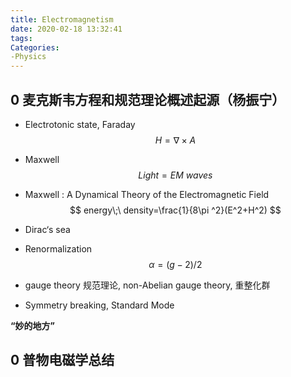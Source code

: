```yaml
---
title: Electromagnetism
date: 2020-02-18 13:32:41
tags:
Categories:
-Physics
---
```


## 0 麦克斯韦方程和规范理论概述起源（杨振宁）

- Electrotonic state, Faraday	
  $$
  H=\nabla \times A
  $$

- Maxwell
  $$
  Light=EM\ waves
  $$
  
- Maxwell : A Dynamical Theory of the Electromagnetic Field
  $$
  energy\;\ density=\frac{1}{8\pi ^2}(E^2+H^2)
  $$
  
- Dirac‘s sea

- Renormalization
  $$
  \alpha=(g-2)/2
  $$
  
- gauge theory 规范理论, non-Abelian gauge theory, 重整化群
- Symmetry breaking, Standard Mode 



**“妙的地方”**





## 0 普物电磁学总结


